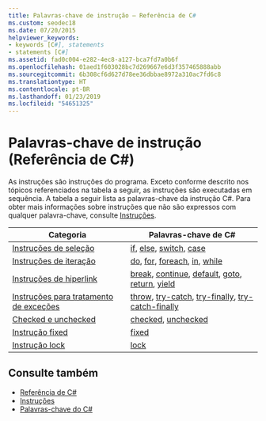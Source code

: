 ```yaml
---
title: Palavras-chave de instrução – Referência de C#
ms.custom: seodec18
ms.date: 07/20/2015
helpviewer_keywords:
- keywords [C#], statements
- statements [C#]
ms.assetid: fad0c004-e282-4ec8-a127-bca7fd7a0b6f
ms.openlocfilehash: 01aed1f603028bc7d269667e6d3f357465888abb
ms.sourcegitcommit: 6b308cf6d627d78ee36dbbae8972a310ac7fd6c8
ms.translationtype: HT
ms.contentlocale: pt-BR
ms.lasthandoff: 01/23/2019
ms.locfileid: "54651325"
---
```

# <a name="statement-keywords-c-reference"></a>Palavras-chave de instrução (Referência de C#)

As instruções são instruções do programa. Exceto conforme descrito nos tópicos referenciados na tabela a seguir, as instruções são executadas em sequência. A tabela a seguir lista as palavras-chave da instrução C#. Para obter mais informações sobre instruções que não são expressos com qualquer palavra-chave, consulte [Instruções](../../programming-guide/statements-expressions-operators/statements.md).

|Categoria|Palavras-chave de C#|
|--------------|------------------|
|[Instruções de seleção](selection-statements.md)|[if](if-else.md), [else](if-else.md), [switch](switch.md), [case](switch.md)|
|[Instruções de iteração](iteration-statements.md)|[do](do.md), [for](for.md), [foreach](foreach-in.md), [in](foreach-in.md), [while](while.md)|
|[Instruções de hiperlink](jump-statements.md)|[break](break.md), [continue](continue.md), [default](switch.md), [goto](goto.md), [return](return.md), [yield](yield.md)|
|[Instruções para tratamento de exceções](exception-handling-statements.md)|[throw](throw.md), [try-catch](try-catch.md), [try-finally](try-finally.md), [try-catch-finally](try-catch-finally.md)|
|[Checked e unchecked](checked-and-unchecked.md)|[checked](checked.md), [unchecked](unchecked.md)|
[Instrução fixed](fixed-statement.md)|[fixed](fixed-statement.md)|
|[Instrução lock](lock-statement.md)|[lock](lock-statement.md)|

## <a name="see-also"></a>Consulte também

- [Referência de C#](../index.md)
- [Instruções](../../programming-guide/statements-expressions-operators/statements.md)
- [Palavras-chave do C#](index.md)